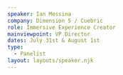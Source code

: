 ```yaml
---
speaker: Ian Messina
company: Dimension 5 / Cuebric
role: Immersive Experience Creator
mainviewpoint: VP Director
dates: July 31st & August 1st
type:
  - Panelist
layout: layouts/speaker.njk
---
```

